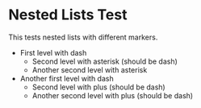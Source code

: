 # Nested Lists Test

This tests nested lists with different markers.

- First level with dash
  * Second level with asterisk (should be dash)
  * Another second level with asterisk
- Another first level with dash
  + Second level with plus (should be dash)
  + Another second level with plus (should be dash)

